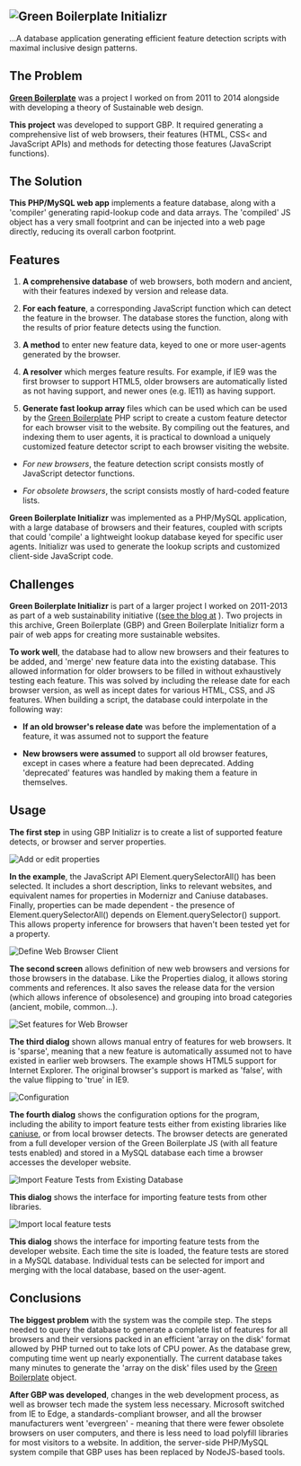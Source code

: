 ## ![Green Boilerplate Initializr](doc/images/logo.png)

...A database application generating efficient feature detection scripts with maximal inclusive design patterns.

## The Problem

**[Green Boilerplate](http://github.com/pindiepsace/green-boilerplate-initializr)** was a project I worked on from 2011 to 2014 alongside with developing a theory of Sustainable web design. 

**This project** was developed to support GBP. It required generating a comprehensive list of web browsers, their features (HTML, CSS< and JavaScript APIs) and methods for detecting those features (JavaScript functions).


## The Solution

**This PHP/MySQL web app** implements a feature database, along with a 'compiler' generating rapid-lookup code and data arrays. The 'compiled' JS object has a very small footprint and can be injected into a web page directly, reducing its overall carbon footprint.

## Features

1. **A comprehensive database** of web browsers, both modern and ancient, with their features indexed by version and release data.

2. **For each feature**, a corresponding JavaScript function which can detect the feature in the browser. The database stores the function, along with the results of prior feature detects using the function.

3. **A method** to enter new feature data, keyed to one or more user-agents generated by the browser.

4. **A resolver** which merges feature results. For example, if IE9 was the first browser to support HTML5, older browsers are automatically listed as not having support, and newer ones (e.g. IE11) as having support.

4. **Generate fast lookup array** files which can be used which can be used by the [Green Boilerplate](http://github.com/pindiespace/green-boilerplate) PHP script to create a custom feature detector for each browser visit to the website. By compiling out the features, and indexing them to user agents, it is practical to download a uniquely customized feature detector script to each browser visiting the website.

 - *For new browsers*, the feature detection script consists mostly of JavaScript detector functions. 

 - *For obsolete browsers*, the script consists mostly of hard-coded feature lists.

 **Green Boilerplate Initializr** was implemented as a PHP/MySQL application, with a large database of browsers and their features, coupled with scripts that could 'compile' a lightweight lookup database keyed for specific user agents. Initializr was used to generate the lookup scripts and customized client-side JavaScript code.

## Challenges

**Green Boilerplate Initializr** is part of a larger project I worked on 2011-2013 as part of a web sustainability initiative (([see the blog at](http://sustainablevirtualdesign.wordpress.com) ). Two projects in this archive, Green Boilerplate (GBP) and Green Boilerplate Initializr form a pair of web apps for creating more sustainable websites.

**To work well**, the database had to allow new browsers and their features to be added, and 'merge' new feature data into the existing database. This allowed information for older browsers to be filled in without exhaustively testing each feature. This was solved by including the release date for each browser version, as well as incept dates for various HTML, CSS, and JS features. When building a script, the database could interpolate in the following way:

 - **If an old browser's release date** was before the implementation of a feature, it was assumed not to support the feature

 - **New browsers were assumed** to support all old browser features, except in cases where a feature had been deprecated. Adding 'deprecated' features was handled by making them a feature in themselves.

## Usage

**The first step** in using GBP Initializr is to create a list of supported feature detects, or browser and server properties.

![Add or edit properties](doc/images/initializr_property_01.png)

**In the example**, the JavaScript API Element.querySelectorAll() has been selected. It includes a short description, links to relevant websites, and equivalent names for properties in Modernizr and Caniuse databases. Finally, properties can be made dependent - the presence of Element.querySelectorAll() depends on Element.querySelector() support. This allows property inference for browsers that haven't been tested yet for a property.

![Define Web Browser Client](doc/images/initializr_client_property_02.png)

**The second screen** allows definition of new web browsers and versions for those browsers in the database. Like the Properties dialog, it allows storing comments and references. It also saves the release data for the version (which allows inference of obsolesence) and grouping into broad categories (ancient, mobile, common...).

![Set features for Web Browser](doc/images/initializr_client_property_values_03.png)

**The third dialog** shown allows manual entry of features for web browsers. It is 'sparse', meaning that a new feature is automatically assumed not to have existed in earlier web browsers. The example shows HTML5 support for Internet Explorer. The original browser's support is marked as 'false', with the value flipping to 'true' in IE9.

![Configuration](doc/images/initializr_config_04.png)

**The fourth dialog** shows the configuration options for the program, including the ability to import feature tests either from existing libraries like [caniuse](http://caniuse.com), or from local browser detects. The browser detects are generated from a full developer version of the Green Boilerplate JS (with all feature tests enabled) and stored in a MySQL database each time a browser accesses the developer website.

![Import Feature Tests from Existing Database](doc/images/initializr_import_db_06.png)

**This dialog** shows the interface for importing feature tests from other libraries.

![Import local feature tests](doc/images/initializr_import_feature_tests_07.png)

**This dialog** shows the interface for importing feature tests from the developer website. Each time the site is loaded, the feature tests are stored in a MySQL database. Individual tests can be selected for import and merging with the local database, based on the user-agent.

## Conclusions

 **The biggest problem** with the system was the compile step. The steps needed to query the database to generate a complete list of features for all browsers and their versions packed in an efficient 'array on the disk' format allowed by PHP turned out to take lots of CPU power. As the database grew, computing time went up nearly exponentially. The current database takes many minutes to generate the 'array on the disk' files used by the [Green Boilerplate](http://github.com/pindiespace/green-boilerplate) object.

**After GBP was developed**, changes in the web development process, as well as browser tech made the system less necessary. Microsoft switched from IE to Edge, a standards-compliant browser, and all the browser manufacturers went 'evergreen' - meaning that there were fewer obsolete browsers on user computers, and there is less need to load polyfill libraries for most visitors to a website. In addition, the server-side PHP/MySQL system compile that GBP uses has been replaced by NodeJS-based tools.






